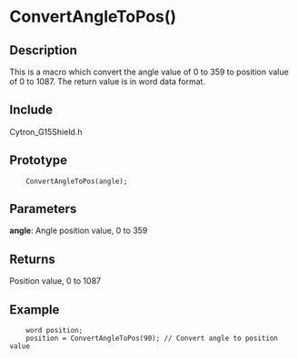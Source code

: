 # ConvertAngleToPos() #

## Description ##
This is a macro which convert the angle value of 0 to 359 to position value of 0 to 1087. The return value is in word data format.

## Include ##
Cytron_G15Shield.h

## Prototype ##
		ConvertAngleToPos(angle);

## Parameters ##
**angle**: Angle position value, 0 to 359

## Returns ##
Position value, 0 to 1087

## Example ##
		word position;
		position = ConvertAngleToPos(90); // Convert angle to position value
